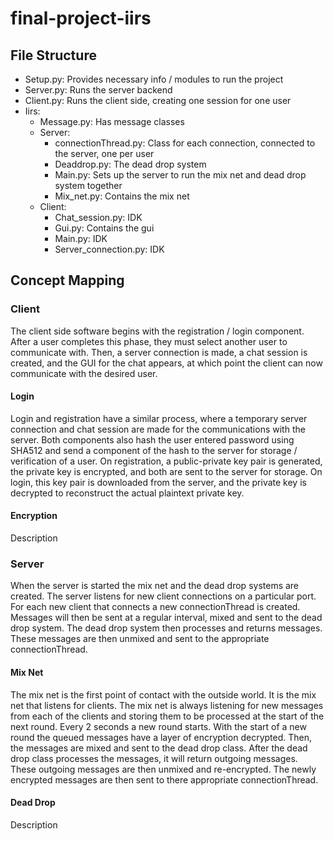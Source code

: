 # final-project-iirs
## File Structure
- Setup.py: Provides necessary info / modules to run the project
- Server.py: Runs the server backend
- Client.py: Runs the client side, creating one session for one user
- Iirs:
  - Message.py: Has message classes
  - Server:
    - connectionThread.py: Class for each connection, connected to the server, one per user
    - Deaddrop.py: The dead drop system
    - Main.py: Sets up the server to run the mix net and dead drop system together
    - Mix_net.py: Contains the mix net
  - Client:
    - Chat_session.py: IDK
    - Gui.py: Contains the gui
    - Main.py: IDK
    - Server_connection.py: IDK

## Concept Mapping
### Client
The client side software begins with the registration / login component. After a user completes this phase, they must select another user to communicate with. Then, a server connection is made, a chat session is created, and the GUI for the chat appears, at which point the client can now communicate with the desired user.
#### Login
Login and registration have a similar process, where a temporary server connection and chat session are made for the communications with the server. Both components also hash the user entered password using SHA512 and send a component of the hash to the server for storage / verification of a user. On registration, a public-private key pair is generated, the private key is encrypted, and both are sent to the server for storage. On login, this key pair is downloaded from the server, and the private key is decrypted to reconstruct the actual plaintext private key.
#### Encryption
Description

### Server
When the server is started the mix net and the dead drop systems are created. The server listens for new client connections on a particular port. For each new client that connects a new connectionThread is created. Messages will then be sent at a regular interval, mixed and sent to the dead drop system. The dead drop system then processes and returns messages. These messages are then unmixed and sent to the appropriate connectionThread.
#### Mix Net
The mix net is the first point of contact with the outside world. It is the mix net that listens for clients. The mix net is always listening for new messages from each of the clients and storing them to be processed at the start of the next round. Every 2 seconds a new round starts. With the start of a new round the queued messages have a layer of encryption decrypted. Then, the messages are mixed and sent to the dead drop class. After the dead drop class processes the messages, it will return outgoing messages. These outgoing messages are then unmixed and re-encrypted. The newly encrypted messages are then sent to there appropriate connectionThread.  

#### Dead Drop
Description
